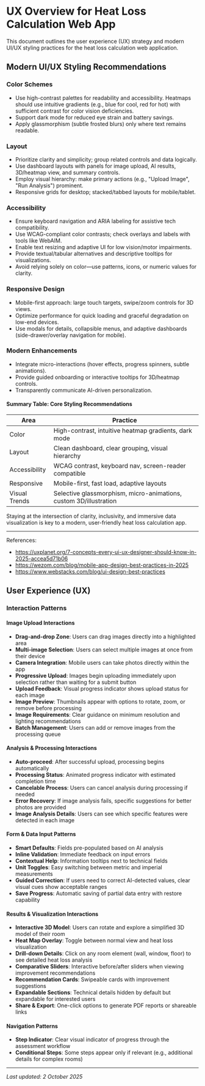 # UX Overview for Heat Loss Calculation Web App

This document outlines the user experience (UX) strategy and modern UI/UX styling practices for the heat loss calculation web application.

## Modern UI/UX Styling Recommendations

### Color Schemes
- Use high-contrast palettes for readability and accessibility. Heatmaps should use intuitive gradients (e.g., blue for cool, red for hot) with sufficient contrast for color vision deficiencies.
- Support dark mode for reduced eye strain and battery savings.
- Apply glassmorphism (subtle frosted blurs) only where text remains readable.

### Layout
- Prioritize clarity and simplicity; group related controls and data logically.
- Use dashboard layouts with panels for image upload, AI results, 3D/heatmap view, and summary controls.
- Employ visual hierarchy: make primary actions (e.g., "Upload Image", "Run Analysis") prominent.
- Responsive grids for desktop; stacked/tabbed layouts for mobile/tablet.

### Accessibility
- Ensure keyboard navigation and ARIA labeling for assistive tech compatibility.
- Use WCAG-compliant color contrasts; check overlays and labels with tools like WebAIM.
- Enable text resizing and adaptive UI for low vision/motor impairments.
- Provide textual/tabular alternatives and descriptive tooltips for visualizations.
- Avoid relying solely on color—use patterns, icons, or numeric values for clarity.

### Responsive Design
- Mobile-first approach: large touch targets, swipe/zoom controls for 3D views.
- Optimize performance for quick loading and graceful degradation on low-end devices.
- Use modals for details, collapsible menus, and adaptive dashboards (side-drawer/overlay navigation for mobile).

### Modern Enhancements
- Integrate micro-interactions (hover effects, progress spinners, subtle animations).
- Provide guided onboarding or interactive tooltips for 3D/heatmap controls.
- Transparently communicate AI-driven personalization.

#### Summary Table: Core Styling Recommendations

| Area         | Practice                                                     |
|--------------|-------------------------------------------------------------|
| Color        | High-contrast, intuitive heatmap gradients, dark mode       |
| Layout       | Clean dashboard, clear grouping, visual hierarchy           |
| Accessibility| WCAG contrast, keyboard nav, screen-reader compatible       |
| Responsive   | Mobile-first, fast load, adaptive layouts                   |
| Visual Trends| Selective glassmorphism, micro-animations, custom 3D/illustration |

Staying at the intersection of clarity, inclusivity, and immersive data visualization is key to a modern, user-friendly heat loss calculation app.

---
References:
- https://uxplanet.org/7-concepts-every-ui-ux-designer-should-know-in-2025-accea5d71b06
- https://wezom.com/blog/mobile-app-design-best-practices-in-2025
- https://www.webstacks.com/blog/ui-design-best-practices

## User Experience (UX)

### Interaction Patterns

#### Image Upload Interactions
- **Drag-and-drop Zone**: Users can drag images directly into a highlighted area
- **Multi-image Selection**: Users can select multiple images at once from their device
- **Camera Integration**: Mobile users can take photos directly within the app
- **Progressive Upload**: Images begin uploading immediately upon selection rather than waiting for a submit button
- **Upload Feedback**: Visual progress indicator shows upload status for each image
- **Image Preview**: Thumbnails appear with options to rotate, zoom, or remove before processing
- **Image Requirements**: Clear guidance on minimum resolution and lighting recommendations
- **Batch Management**: Users can add or remove images from the processing queue

#### Analysis & Processing Interactions
- **Auto-proceed**: After successful upload, processing begins automatically
- **Processing Status**: Animated progress indicator with estimated completion time
- **Cancelable Process**: Users can cancel analysis during processing if needed
- **Error Recovery**: If image analysis fails, specific suggestions for better photos are provided
- **Image Analysis Details**: Users can see which specific features were detected in each image

#### Form & Data Input Patterns
- **Smart Defaults**: Fields pre-populated based on AI analysis
- **Inline Validation**: Immediate feedback on input errors
- **Contextual Help**: Information tooltips next to technical fields
- **Unit Toggles**: Easy switching between metric and imperial measurements
- **Guided Correction**: If users need to correct AI-detected values, clear visual cues show acceptable ranges
- **Save Progress**: Automatic saving of partial data entry with restore capability

#### Results & Visualization Interactions
- **Interactive 3D Model**: Users can rotate and explore a simplified 3D model of their room
- **Heat Map Overlay**: Toggle between normal view and heat loss visualization
- **Drill-down Details**: Click on any room element (wall, window, floor) to see detailed heat loss analysis
- **Comparative Sliders**: Interactive before/after sliders when viewing improvement recommendations
- **Recommendation Cards**: Swipeable cards with improvement suggestions
- **Expandable Sections**: Technical details hidden by default but expandable for interested users
- **Share & Export**: One-click options to generate PDF reports or shareable links

#### Navigation Patterns
- **Step Indicator**: Clear visual indicator of progress through the assessment workflow
- **Conditional Steps**: Some steps appear only if relevant (e.g., additional details for complex rooms)

---
_Last updated: 2 October 2025_
